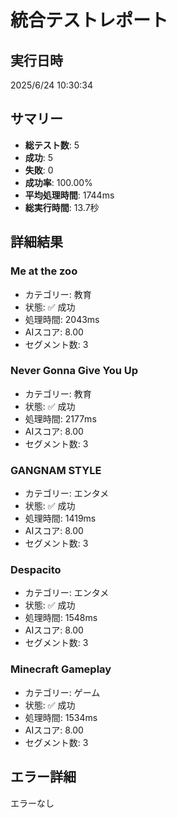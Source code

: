 # 統合テストレポート

## 実行日時
2025/6/24 10:30:34

## サマリー
- **総テスト数**: 5
- **成功**: 5
- **失敗**: 0
- **成功率**: 100.00%
- **平均処理時間**: 1744ms
- **総実行時間**: 13.7秒

## 詳細結果

### Me at the zoo
- カテゴリー: 教育
- 状態: ✅ 成功
- 処理時間: 2043ms
- AIスコア: 8.00
- セグメント数: 3


### Never Gonna Give You Up
- カテゴリー: 教育
- 状態: ✅ 成功
- 処理時間: 2177ms
- AIスコア: 8.00
- セグメント数: 3


### GANGNAM STYLE
- カテゴリー: エンタメ
- 状態: ✅ 成功
- 処理時間: 1419ms
- AIスコア: 8.00
- セグメント数: 3


### Despacito
- カテゴリー: エンタメ
- 状態: ✅ 成功
- 処理時間: 1548ms
- AIスコア: 8.00
- セグメント数: 3


### Minecraft Gameplay
- カテゴリー: ゲーム
- 状態: ✅ 成功
- 処理時間: 1534ms
- AIスコア: 8.00
- セグメント数: 3



## エラー詳細
エラーなし

